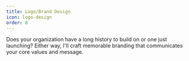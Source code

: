 ```yaml
---
title: Logo/Brand Design
icon: logo-design
order: 8
---
```


Does your organization have a long history to build on or one just launching? Either way, I'll craft memorable branding that communicates your core values and message.
